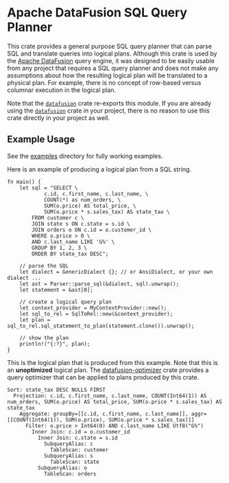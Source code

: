 <!---
  Licensed to the Apache Software Foundation (ASF) under one
  or more contributor license agreements.  See the NOTICE file
  distributed with this work for additional information
  regarding copyright ownership.  The ASF licenses this file
  to you under the Apache License, Version 2.0 (the
  "License"); you may not use this file except in compliance
  with the License.  You may obtain a copy of the License at

    http://www.apache.org/licenses/LICENSE-2.0

  Unless required by applicable law or agreed to in writing,
  software distributed under the License is distributed on an
  "AS IS" BASIS, WITHOUT WARRANTIES OR CONDITIONS OF ANY
  KIND, either express or implied.  See the License for the
  specific language governing permissions and limitations
  under the License.
-->

# Apache DataFusion SQL Query Planner

This crate provides a general purpose SQL query planner that can parse SQL and translate queries into logical
plans. Although this crate is used by the [Apache DataFusion] query engine, it was designed to be easily usable from any
project that requires a SQL query planner and does not make any assumptions about how the resulting logical plan
will be translated to a physical plan. For example, there is no concept of row-based versus columnar execution in the
logical plan.

Note that the [`datafusion`] crate re-exports this module. If you are already
using the [`datafusion`] crate in your project, there is no reason to use this
crate directly in your project as well.

[apache datafusion]: https://datafusion.apache.org/
[`datafusion`]: https://crates.io/crates/datafusion

## Example Usage

See the [examples] directory for fully working examples.

Here is an example of producing a logical plan from a SQL string.

```rust,ignore
fn main() {
    let sql = "SELECT \
            c.id, c.first_name, c.last_name, \
            COUNT(*) as num_orders, \
            SUM(o.price) AS total_price, \
            SUM(o.price * s.sales_tax) AS state_tax \
        FROM customer c \
        JOIN state s ON c.state = s.id \
        JOIN orders o ON c.id = o.customer_id \
        WHERE o.price > 0 \
        AND c.last_name LIKE 'G%' \
        GROUP BY 1, 2, 3 \
        ORDER BY state_tax DESC";

    // parse the SQL
    let dialect = GenericDialect {}; // or AnsiDialect, or your own dialect ...
    let ast = Parser::parse_sql(&dialect, sql).unwrap();
    let statement = &ast[0];

    // create a logical query plan
    let context_provider = MyContextProvider::new();
    let sql_to_rel = SqlToRel::new(&context_provider);
    let plan = sql_to_rel.sql_statement_to_plan(statement.clone()).unwrap();

    // show the plan
    println!("{:?}", plan);
}
```

This is the logical plan that is produced from this example. Note that this is an **unoptimized**
logical plan. The [datafusion-optimizer] crate provides a query optimizer that can be applied to
plans produced by this crate.

```
Sort: state_tax DESC NULLS FIRST
  Projection: c.id, c.first_name, c.last_name, COUNT(Int64(1)) AS num_orders, SUM(o.price) AS total_price, SUM(o.price * s.sales_tax) AS state_tax
    Aggregate: groupBy=[[c.id, c.first_name, c.last_name]], aggr=[[COUNT(Int64(1)), SUM(o.price), SUM(o.price * s.sales_tax)]]
      Filter: o.price > Int64(0) AND c.last_name LIKE Utf8("G%")
        Inner Join: c.id = o.customer_id
          Inner Join: c.state = s.id
            SubqueryAlias: c
              TableScan: customer
            SubqueryAlias: s
              TableScan: state
          SubqueryAlias: o
            TableScan: orders
```

[examples]: examples
[datafusion-optimizer]: https://crates.io/crates/datafusion-optimizer

